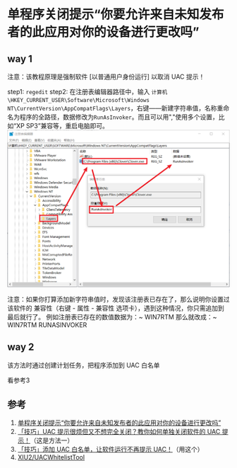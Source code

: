 # 单程序关闭提示“你要允许来自未知发布者的此应用对你的设备进行更改吗”

## way 1

注意：该教程原理是强制软件 [以普通用户身份运行] 以取消 UAC 提示！

step1: `regedit`
step2: 在注册表编辑器路径中，输入 `计算机\HKEY_CURRENT_USER\Software\Microsoft\Windows NT\CurrentVersion\AppCompatFlags\Layers`，右键——新建字符串值，名称重命名为程序的全路径，数据修改为`RunAsInvoker`。而且可以用","使用多个设置，比如“XP SP3”兼容等，重启电脑即可。
  ![看不到图是科学问题](https://raw.githubusercontent.com/yiyah/Picture_Material/master/20210819202334.png)

注意：如果你打算添加新字符串值时，发现该注册表已存在了，那么说明你设置过该软件的 兼容性（右键 - 属性 - 兼容性 选项卡），遇到这种情况，你只需追加到最后就行了。
例如注册表已存在的数值数据为：~ WIN7RTM
那么就改成：~ WIN7RTM RUNASINVOKER

## way 2

该方法时通过创建计划任务，把程序添加到 UAC 白名单

看参考3

## 参考

1. [单程序关闭提示“你要允许来自未知发布者的此应用对你的设备进行更改吗”](https://www.pianshen.com/article/41091682680/)
2. [「技巧」UAC 提示很烦但又不想完全关闭？教你如何单独关闭软件的 UAC 提示！](https://zhuanlan.zhihu.com/p/84591808)（这是方法一）
3. [「技巧」添加 UAC 白名单，让软件运行不再提示 UAC！](https://zhuanlan.zhihu.com/p/113767050)（用这个）
4. [XIU2/UACWhitelistTool](https://github.com/XIU2/UACWhitelistTool)
